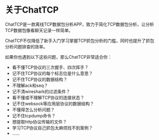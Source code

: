 # 关于ChatTCP

ChatTCP是一款离线TCP数据包分析APP，致力于简化TCP数据包分析，让分析TCP数据包像看聊天记录一样简单。

ChatTCP不仅降低了新手入门学习掌握TCP抓包分析的门槛，同时也提升了抓包分析问题排查的效率。

如果你也遇到以下这些问题，那么ChatTCP非常适合你：

* 看不懂TCP协议的三次握手、四次挥手？
* 记不住TCP协议的每个标志位是什么意思？
* 记不住TCP协议的数据结构？
* 不理解ack和seq？
* 记不清wireshark的过滤条件？
* 看不懂或不理解TCP协议的连接状态？
* 记不住websock等应用层协议的数据结构？
* 不懂得怎么分析问题？
* 记不住tcpdump命令？
* 想提取http协议传输的文件？
* 学习TCP协议自己抓包太麻烦找不到案例？
* ......

